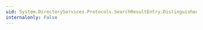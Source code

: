 ```yaml
---
uid: System.DirectoryServices.Protocols.SearchResultEntry.DistinguishedName
internalonly: False
---
```

